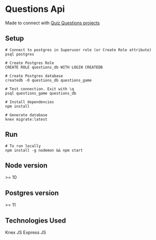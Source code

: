 # Questions Api

Made to connect with [Quiz Questions projects](https://github.com/panchopoliti/browser-question-game)

## Setup
```
# Connect to postgres in Superuser role (or Create Role attribute) 
psql postgres

# Create Postgres Role
CREATE ROLE questions_db WITH LOGIN CREATEDB

# Create Postgres database
createdb -O questions_db questions_game

# Test connection. Exit with \q
psql questions_game questions_db

# Install dependencies 
npm install

# Generate database
knex migrate:latest 
```

## Run
```
# To run locally
npm install -g nodemon && npm start
```

## Node version
\>= 10

## Postgres version
\>= 11

## Technologies Used
Knex JS
Express JS
